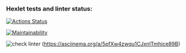 ### Hexlet tests and linter status:

[![Actions Status](https://github.com/korpeev/frontend-project-lvl1/workflows/hexlet-check/badge.svg)](https://github.com/korpeev/frontend-project-lvl1/actions)

[![Maintainability](https://api.codeclimate.com/v1/badges/a99a88d28ad37a79dbf6/maintainability)](https://codeclimate.com/github/codeclimate/codeclimate/maintainability)

![check linter](https://github.com/korpeev/frontend-project-lvl1/workflows/eslint-check/badge.svg)
(https://asciinema.org/a/5pfXw4zwqu1CJxnlTmhice89B)

